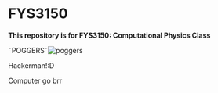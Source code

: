 # FYS3150

**This repository is for FYS3150: Computational Physics Class** 

˜POGGERS˜![poggers](https://user-images.githubusercontent.com/89593997/130994566-0d764545-cfb1-48e8-9acb-b051e5db49e9.jpg)

Hackerman!:D

Computer go brr

